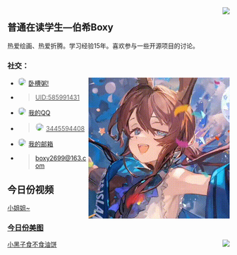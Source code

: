<img align="right" src="https://count.getloli.com/get/@:QcxFlora?theme=rule">

## 普通在读学生—伯希Boxy

热爱绘画、热爱折腾。学习经验15年。喜欢参与一些开源项目的讨论。

### **社交：**
<img align="right" src="output.gif">



-   <img src="https://gimg3.baidu.com/search/src=https%3A%2F%2Fgameplus-platform.cdn.bcebos.com%2Fgameplus-platform%2Fupload%2Ffile%2Fimg%2Ffad44df25ce28a8e46a3c45ba8897393%2Ffad44df25ce28a8e46a3c45ba8897393.png&refer=http%3A%2F%2Fwww.baidu.com&app=2021&size=w931&n=0&g=0n&er=404&q=75&fmt=auto&maxorilen2heic=2000000?sec=1750179600&t=d14e6938ca28801b1bee032c50033dbf" style="height: 18px; width: 18px; border-radius: 50%; margin-right: 6px; object-fit: cover;" /><a href="https://ak.hypergryph.com/">卧槽粥!
-   >UID:585991431
-   <img src="https://gimg3.baidu.com/search/src=https%3A%2F%2Fapp-center.cdn.bcebos.com%2Fappcenter%2Fsts%2Fpcfile%2F646948909%2Fa5447c5cdb454c77935ce3fa2293d1ed.png&refer=http%3A%2F%2Fwww.baidu.com&app=2021&size=w150&n=0&g=0n&er=404&q=100&fmt=auto&maxorilen2heic=2000000?sec=1750179600&t=09fc3585200dedb0ffa0086dd9c677de" style="height: 18px; width: 18px; border-radius: 50%; margin-right: 6px; object-fit: cover;" /><a href="https://qm.qq.com/q/J3ZFM6Snee">我的QQ
-   ><img src="https://v.api.aa1.cn/api/qqimg/index.php?qq=3445594408" style="height: 18px; width: 18px; border-radius: 50%; margin-right: 6px; object-fit: cover;" />3445594408
-   <img src="https://pp.myapp.com/ma_icon/0/icon_240284_1749776149/96" style="height: 18px; width: 18px; border-radius: 50%; margin-right: 6px; object-fit: cover;" /><a href="mailto:boxy2699@163.com">我的邮箱
-   > boxy2699@163.com

## **今日份视频**
<a href="https://v2.api-m.com/api/meinv?return=302">小姐姐~<br>
### **今日份美图**
<img align="right" src="https://api.kxzjoker.cn/api/wallhere?type=bs">



<a href="http://cxk.fan/api.php">小黑子食不食油饼
